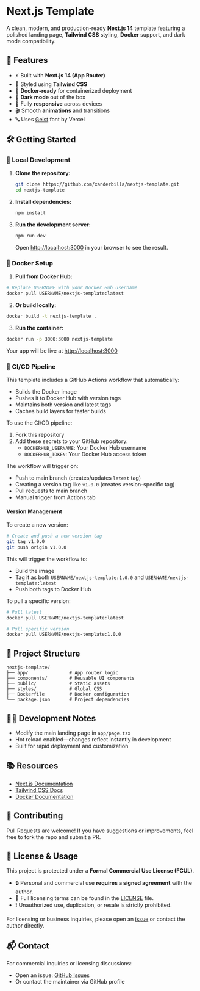 # **Next.js Template**

A clean, modern, and production-ready **Next.js 14** template featuring a polished landing page, **Tailwind CSS** styling, **Docker** support, and dark mode compatibility.

## 🚀 Features

- ⚡ Built with **Next.js 14 (App Router)**
- 🎨 Styled using **Tailwind CSS**
- 🐳 **Docker-ready** for containerized deployment
- 🌙 **Dark mode** out of the box
- 📱 Fully **responsive** across devices
- 🎬 Smooth **animations** and transitions
- 🔤 Uses [Geist](https://vercel.com/font) font by Vercel

## 🛠️ Getting Started

### 🔧 Local Development

1. **Clone the repository:**

   ```bash
   git clone https://github.com/xanderbilla/nextjs-template.git
   cd nextjs-template
   ```

2. **Install dependencies:**

   ```bash
   npm install
   ```

3. **Run the development server:**

   ```bash
   npm run dev
   ```

   Open [http://localhost:3000](http://localhost:3000) in your browser to see the result.

### 🐳 Docker Setup

1. **Pull from Docker Hub:**

```bash
# Replace USERNAME with your Docker Hub username
docker pull USERNAME/nextjs-template:latest
```

2. **Or build locally:**

```bash
docker build -t nextjs-template .
```

3. **Run the container:**

```bash
docker run -p 3000:3000 nextjs-template
```

Your app will be live at [http://localhost:3000](http://localhost:3000)

### 🔄 CI/CD Pipeline

This template includes a GitHub Actions workflow that automatically:

- Builds the Docker image
- Pushes it to Docker Hub with version tags
- Maintains both version and latest tags
- Caches build layers for faster builds

To use the CI/CD pipeline:

1. Fork this repository
2. Add these secrets to your GitHub repository:
   - `DOCKERHUB_USERNAME`: Your Docker Hub username
   - `DOCKERHUB_TOKEN`: Your Docker Hub access token

The workflow will trigger on:

- Push to main branch (creates/updates `latest` tag)
- Creating a version tag like `v1.0.0` (creates version-specific tag)
- Pull requests to main branch
- Manual trigger from Actions tab

#### Version Management

To create a new version:

```bash
# Create and push a new version tag
git tag v1.0.0
git push origin v1.0.0
```

This will trigger the workflow to:

- Build the image
- Tag it as both `USERNAME/nextjs-template:1.0.0` and `USERNAME/nextjs-template:latest`
- Push both tags to Docker Hub

To pull a specific version:

```bash
# Pull latest
docker pull USERNAME/nextjs-template:latest

# Pull specific version
docker pull USERNAME/nextjs-template:1.0.0
```

## 📁 Project Structure

```
nextjs-template/
├── app/               # App router logic
├── components/        # Reusable UI components
├── public/            # Static assets
├── styles/            # Global CSS
├── Dockerfile         # Docker configuration
└── package.json       # Project dependencies
```

## 🧑‍💻 Development Notes

- Modify the main landing page in `app/page.tsx`
- Hot reload enabled—changes reflect instantly in development
- Built for rapid deployment and customization

## 📚 Resources

- [Next.js Documentation](https://nextjs.org/docs)
- [Tailwind CSS Docs](https://tailwindcss.com/docs)
- [Docker Documentation](https://docs.docker.com)

## 🤝 Contributing

Pull Requests are welcome! If you have suggestions or improvements, feel free to fork the repo and submit a PR.

## 📄 License & Usage

This project is protected under a **Formal Commercial Use License (FCUL)**.

- 🔒 Personal and commercial use **requires a signed agreement** with the author.
- 📝 Full licensing terms can be found in the [LICENSE](./TEMPLATE_LICENSE.md) file.
- ❗ Unauthorized use, duplication, or resale is strictly prohibited.

For licensing or business inquiries, please open an [issue](https://github.com/xanderbilla/nextjs-template/issues) or contact the author directly.

## 📬 Contact

For commercial inquiries or licensing discussions:

- Open an issue: [GitHub Issues](https://github.com/xanderbilla/nextjs-template/issues)
- Or contact the maintainer via GitHub profile
